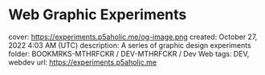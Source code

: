 # Web Graphic Experiments

cover: https://experiments.p5aholic.me/og-image.png
created: October 27, 2022 4:03 AM (UTC)
description: A series of graphic design experiments
folder: BOOKMRKS-MTHRFCKR / DEV-MTHRFCKR / Dev Web
tags: DEV, webdev
url: https://experiments.p5aholic.me